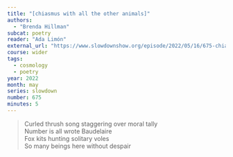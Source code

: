 ```yaml
---
title: "[chiasmus with all the other animals]"
authors:
  - "Brenda Hillman"
subcat: poetry
reader: "Ada Limón"
external_url: "https://www.slowdownshow.org/episode/2022/05/16/675-chiasmus-with-all-the-other-animals"
course: wider
tags:
  - cosmology
  - poetry
year: 2022
month: may
series: slowdown
number: 675
minutes: 5
---
```


> Curled thrush song staggering over moral tally  
Number is all wrote Baudelaire  
Fox kits hunting solitary voles  
So many beings here without despair  
